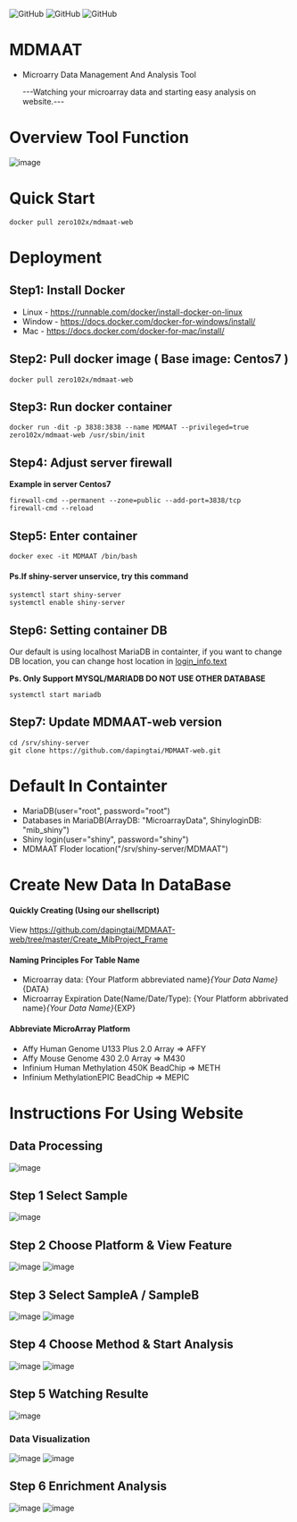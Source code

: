 ![GitHub](https://img.shields.io/github/license/dapingtai/MDMAAT-web)
![GitHub](https://img.shields.io/github/languages/top/dapingtai/MDMAAT-web)
![GitHub](https://img.shields.io/docker/image-size/zero102x/mdmaat-web)
# MDMAAT
- Microarry Data Management And Analysis Tool

   ---Watching your microarray data and starting easy analysis on website.---
# Overview Tool Function
![image](https://github.com/dapingtai/MDMAAT-web/blob/master/www/MDMAAT_Function.jpg)

# Quick Start
```
docker pull zero102x/mdmaat-web
```
# Deployment
## Step1: Install Docker
- Linux - https://runnable.com/docker/install-docker-on-linux
- Window - https://docs.docker.com/docker-for-windows/install/
- Mac - https://docs.docker.com/docker-for-mac/install/

## Step2: Pull docker image ( Base image: Centos7 )
```shell
docker pull zero102x/mdmaat-web
```
## Step3: Run docker container 
```shell
docker run -dit -p 3838:3838 --name MDMAAT --privileged=true zero102x/mdmaat-web /usr/sbin/init
```
## Step4: Adjust server firewall
**Example in server Centos7**
```shell
firewall-cmd --permanent --zone=public --add-port=3838/tcp
firewall-cmd --reload
```
## Step5: Enter container
```shell
docker exec -it MDMAAT /bin/bash
```
#### Ps.If shiny-server unservice, try this command ####
```shell
systemctl start shiny-server
systemctl enable shiny-server
```
## Step6: Setting container DB
Our default is using localhost MariaDB in containter, if you want to change DB location, you can change host location in [login_info.text](https://github.com/dapingtai/MDMAAT-web/blob/master/login_info.text)

**Ps. Only Support MYSQL/MARIADB DO NOT USE OTHER DATABASE**
```shell
systemctl start mariadb
```
## Step7: Update MDMAAT-web version
```shell
cd /srv/shiny-server
git clone https://github.com/dapingtai/MDMAAT-web.git
```
# Default In Containter
- MariaDB(user="root", password="root")
- Databases in MariaDB(ArrayDB: "MicroarrayData", ShinyloginDB: "mib_shiny") 
- Shiny login(user="shiny", password="shiny")
- MDMAAT Floder location("/srv/shiny-server/MDMAAT")
# Create New Data In DataBase
#### Quickly Creating (Using our shellscript)
View https://github.com/dapingtai/MDMAAT-web/tree/master/Create_MibProject_Frame
#### Naming Principles For Table Name
- Microarray data: {Your Platform abbreviated name}_{Your Data Name}_{DATA}
- Microarray Expiration Date(Name/Date/Type): {Your Platform abbrivated name}_{Your Data Name}_{EXP}
#### Abbreviate MicroArray Platform  
- Affy Human Genome U133 Plus 2.0 Array => AFFY
- Affy Mouse Genome 430 2.0 Array => M430
- Infinium Human Methylation 450K BeadChip => METH
- Infinium MethylationEPIC BeadChip => MEPIC
# Instructions For Using Website

## Data Processing
![image](https://github.com/dapingtai/MDMAAT-web/blob/master/www/Instruction/DataOverView.png)
## Step 1 Select Sample
![image](https://github.com/dapingtai/MDMAAT-web/blob/master/www/Instruction/SelectSample.png)
## Step 2 Choose Platform & View Feature
![image](https://github.com/dapingtai/MDMAAT-web/blob/master/www/Instruction/ChoosePlatform.png)
![image](https://github.com/dapingtai/MDMAAT-web/blob/master/www/Instruction/Features.png)
## Step 3 Select SampleA / SampleB
![image](https://github.com/dapingtai/MDMAAT-web/blob/master/www/Instruction/SelectGroupA.png)
![image](https://github.com/dapingtai/MDMAAT-web/blob/master/www/Instruction/SelectGroupB.png)
## Step 4 Choose Method & Start Analysis
![image](https://github.com/dapingtai/MDMAAT-web/blob/master/www/Instruction/SelectAnalysisMethod.png)
![image](https://github.com/dapingtai/MDMAAT-web/blob/master/www/Instruction/StartAnalysis.png)
## Step 5 Watching Resulte
![image](https://github.com/dapingtai/MDMAAT-web/blob/master/www/Instruction/Result.png)
### Data Visualization
![image](https://github.com/dapingtai/MDMAAT-web/blob/master/www/Instruction/Viewer1.png)
![image](https://github.com/dapingtai/MDMAAT-web/blob/master/www/Instruction/Viewer2.png)
## Step 6 Enrichment Analysis
![image](https://github.com/dapingtai/MDMAAT-web/blob/master/www/Instruction/EnrichmentControl.png)
![image](https://github.com/dapingtai/MDMAAT-web/blob/master/www/Instruction/EnrichmentAnalysis.png)
